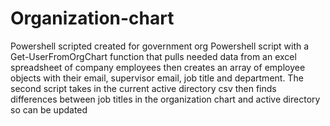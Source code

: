 # Organization-chart
Powershell scripted created for government org
Powershell script with a Get-UserFromOrgChart function that pulls needed data from an excel spreadsheet of company employees then creates an array of employee objects with their email, supervisor email, job title and department. 
The second script takes in the current active directory csv then finds differences between job titles in the organization chart and active directory so can be updated
